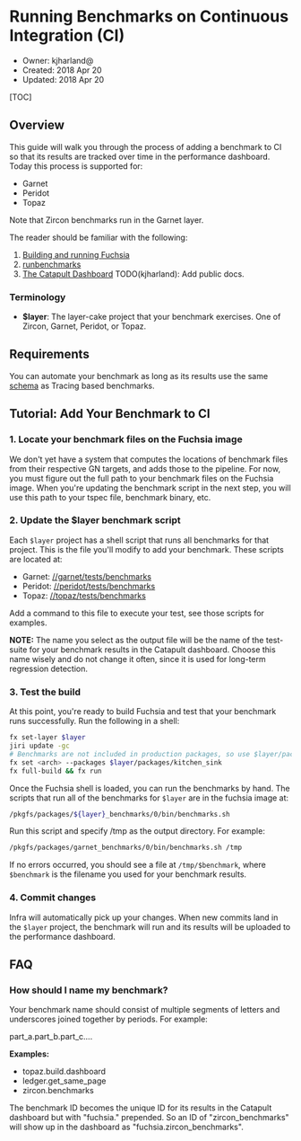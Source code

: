 # Running Benchmarks on Continuous Integration (CI)

* Owner: kjharland@
* Created: 2018 Apr 20
* Updated: 2018 Apr 20

[TOC]


## Overview

This guide will walk you through the process of adding a benchmark to CI so that its results are tracked over time in the performance dashboard.
Today this process is supported for:
* Garnet
* Peridot
* Topaz

Note that Zircon benchmarks run in the Garnet layer.

The reader should be familiar with the following:

1. [Building and running Fuchsia](https://fuchsia.googlesource.com/docs/+/master/getting_started.md)
1. [runbenchmarks](https://fuchsia.googlesource.com/garnet/+/master/testing/runbenchmarks/README.md)
1. [The Catapult Dashboard](#) TODO(kjharland): Add public docs.

### Terminology

* __$layer__: The layer-cake project that your benchmark exercises.  One of Zircon, Garnet, Peridot, or Topaz.

## Requirements

You can automate your benchmark as long as its results use the same [schema](https://fuchsia.googlesource.com/zircon/+/master/system/ulib/perftest/performance-results-schema.json) as Tracing based benchmarks.

## Tutorial: Add Your Benchmark to CI

### 1. Locate your benchmark files on the Fuchsia image

We don't yet have a system that computes the locations of benchmark files from their respective GN targets, and adds those to the pipeline.  For now, you must figure out the full path to your benchmark files on the Fuchsia image.  When you're updating the benchmark script in the next step, you will use this path to your tspec file, benchmark binary, etc.

### 2. Update the $layer benchmark script

Each `$layer` project has a shell script that runs all benchmarks for that project.  This is the file you'll modify to add your benchmark.  These scripts are located at:

* Garnet: [//garnet/tests/benchmarks](https://fuchsia.googlesource.com/garnet/+/master/tests/benchmarks)
* Peridot: [//peridot/tests/benchmarks](https://fuchsia.googlesource.com/peridot/+/master/tests/benchmarks)
* Topaz: [//topaz/tests/benchmarks](https://fuchsia.googlesource.com/topaz/+/master/tests/benchmarks)

Add a command to this file to execute your test, see those scripts for examples.

__NOTE:__ The name you select as the output file will be the name of the test-suite for your benchmark results in the Catapult dashboard.  Choose this name wisely and do not change it often, since it is used for long-term regression detection.

### 3. Test the build

At this point, you're ready to build Fuchsia and test that your benchmark runs successfully. Run the following in a shell:

```sh
fx set-layer $layer
jiri update -gc
# Benchmarks are not included in production packages, so use $layer/packages/kitchen_sink or they will not be built.
fx set <arch> --packages $layer/packages/kitchen_sink
fx full-build && fx run
```

Once the Fuchsia shell is loaded, you can run the benchmarks by hand. The scripts that run all of the benchmarks for `$layer` are in the fuchsia image at:

```sh
/pkgfs/packages/${layer}_benchmarks/0/bin/benchmarks.sh
```

Run this script and specify /tmp as the output directory. For example:

```sh
/pkgfs/packages/garnet_benchmarks/0/bin/benchmarks.sh /tmp
```

If no errors occurred, you should see a file at `/tmp/$benchmark`, where `$benchmark` is the filename you used for your benchmark results.

### 4. Commit changes

Infra will automatically pick up your changes.  When new commits land in the `$layer` project, the benchmark will run and its results will be uploaded to the performance dashboard.

## FAQ

### How should I name my benchmark?

Your benchmark name should consist of multiple segments of letters and underscores joined together by periods. For example:

part_a.part_b.part_c....

__Examples:__

* topaz.build.dashboard
* ledger.get_same_page
* zircon.benchmarks

The benchmark ID becomes the unique ID for its results in the Catapult dashboard but with "fuchsia." prepended. So an ID of "zircon_benchmarks" will show up in the dashboard as "fuchsia.zircon_benchmarks".
